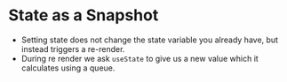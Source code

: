 # State as a Snapshot

- Setting state does not change the state variable you already have, but instead triggers a re-render.
- During re render we ask `useState` to give us a new value which it calculates using a queue.

